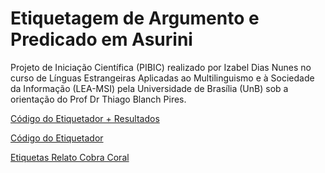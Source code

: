 
# Etiquetagem de Argumento e Predicado em Asurini

Projeto de Iniciação Científica (PIBIC) realizado por Izabel Dias Nunes no curso de Línguas Estrangeiras Aplicadas ao Multilinguismo e à Sociedade da Informação (LEA-MSI) pela Universidade de Brasília (UnB) sob a orientação do Prof Dr Thiago Blanch Pires.

[Código do Etiquetador + Resultados](etiquetador_ref.ipynb)

[Código do Etiquetador](etiquetador_ref.py)

[Etiquetas Relato Cobra Coral](etiquetas_1.csv)

